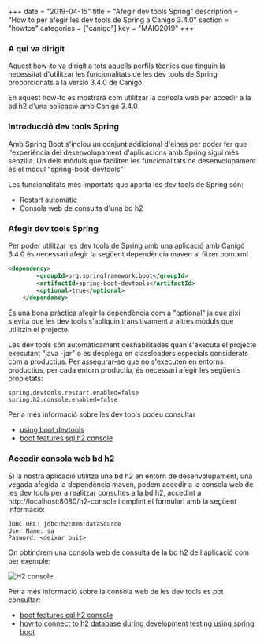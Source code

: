 +++
date        = "2019-04-15"
title       = "Afegir dev tools Spring"
description = "How to per afegir les dev tools de Spring a Canigó 3.4.0"
section     = "howtos"
categories  = ["canigo"]
key         = "MAIG2019"
+++

### A qui va dirigit

Aquest how-to va dirigit a tots aquells perfils tècnics que tinguin la necessitat d'utilitzar les funcionalitats de les dev tools de Spring proporcionats a la versió 3.4.0 de Canigó.

En aquest how-to es mostrarà com utilitzar la consola web per accedir a la bd h2 d'una aplicació amb Canigó 3.4.0

### Introducció dev tools Spring

Amb Spring Boot s'inclou un conjunt addicional d'eines per poder fer que l'experiència del desenvolupament d'aplicacions amb Spring sigui més senzilla. Un dels mòduls que faciliten les funcionalitats de desenvolupament és el mòdul "spring-boot-devtools"

Les funcionalitats més importats que aporta les dev tools de Spring són:

- Restart automàtic
- Consola web de consulta d'una bd h2

### Afegir dev tools Spring

Per poder utilitzar les dev tools de Spring amb una aplicació amb Canigó 3.4.0 és necessari afegir la següent dependència maven al fitxer pom.xml

```xml
<dependency>
		<groupId>org.springframework.boot</groupId>
		<artifactId>spring-boot-devtools</artifactId>
		<optional>true</optional>
	</dependency>
```

És una bona pràctica afegir la dependència com a "optional" ja que així s'evita que les dev tools s'apliquin transitivament a altres mòduls que utilitzin el projecte

Les dev tools són automàticament deshabilitades quan s'executa el projecte executant "java -jar" o es desplega en classloaders especials considerats com a productius. Per assegurar-se que no s'executen en entorns productius, per cada entorn productiu, és necessari afegir les següents propietats:

```
spring.devtools.restart.enabled=false
spring.h2.console.enabled=false
```

Per a més informació sobre les dev tools podeu consultar 
- [using boot devtools](https://docs.spring.io/spring-boot/docs/current/reference/html/using-boot-devtools.html)
- [boot features sql h2 console](https://docs.spring.io/spring-boot/docs/2.1.x/reference/htmlsingle/#boot-features-sql-h2-console)

### Accedir consola web bd h2

Si la nostra aplicació utilitza una bd h2 en entorn de desenvolupament, una vegada afegida la dependència maven, podem accedir a la consola web de les dev tools per a realitzar consultes a la bd h2, accedint a http://localhost:8080/h2-console i omplint el formulari amb la següent informació:

```
JDBC URL: jdbc:h2:mem:dataSource
User Name: sa
Pasword: <deixar buit>
```

On obtindrem una consola web de consulta de la bd h2 de l'aplicació com per exemple:

![H2 console](https://github.com/cs-canigo/portal/blob/master/content/drafts/dev_tools_spring_h2_console.png)


Per a més informació sobre la consola web de les dev tools es pot consultar:
- [boot features sql h2 console](https://docs.spring.io/spring-boot/docs/2.1.x/reference/htmlsingle/#boot-features-sql-h2-console)
- [how to connect to h2 database during development testing using spring boot](https://medium.com/@harittweets/how-to-connect-to-h2-database-during-development-testing-using-spring-boot-44bbb287570)
